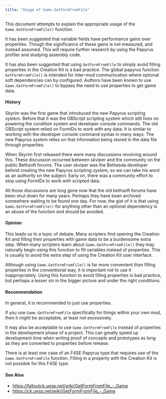 ```yaml
---
title: "Usage of Game.GetFormFromFile"
---
```


This document attempts to explain the appropriate usage of the `Game.GetFormFromFile()` function.

It has been suggested that variable fields have performance gains over properties.
Though the significance of these gains is not measured, and instead assumed.
This will require further research by using the Papyrus profiler and studying assembly code.

It has also been suggested that using `GetFormFromFile` to simply avoid filling properties in the Creation Kit is a bad practice.
The global papyrus function `GetFormFromFile()` is intended for inter-mod communication where optional soft dependencies can by configured.
Authors have been known to use `Game.GetFormFromFile()` to bypass the need to use properties to get game data.


#### History
Skyrim was the first game that introduced the new Papyrus scripting system.
Before that it was the OBScript scripting system which still lives on powering the condition system and developer console commands.
The old OBScript system relied on FormIDs to work with any data.
It is similar to working with the developer console command syntax in many ways.
The new Papyrus system relies on that information being stored in the data file through properties.

When Skyrim first released there were many discussions revolving around this.
These discussion occurred between skviper and the community on the public Bethsoft forums.
The user skviper was the Bethesda developer behind creating the new Papyrus scripting system, so we can take his word as an authority on the subject.
Early on, there was a community effort to stop using FormIDs to work with scripted data.

All those discussions are long gone now that the old bethsoft forums have been shut down for many years.
Perhaps they have been archived somewhere waiting to be found one day.
For now, the gist of it is that using `Game.GetFormFromFile()` for anything other than an optional dependency is an abuse of the function and should be avoided.


#### Opinion
This leads us to a topic of debate.
Many scripters find opening the Creation Kit and filling their properties with game data to be a burdensome extra step.
When many scripters learn about `Game.GetFormFromFile()` they may naturally begin using this function to fill variables instead of properties.
This is usually to avoid the extra step of using the Creation Kit user interface.

Although using `Game.GetFormFromFile()` is far more convenient than filling properties in the conventional way, it is important not to use it inappropriately.
Using this function to avoid filling properties is bad practice, but perhaps a lesser sin in the bigger picture and under the right conditions.


#### Recommendation
In general, it is recommended to just use properties.

If you use `Game.GetFormFromFile` specifically for things within your own mod, then it *might* be acceptable, at least not excessively.

It may also be acceptable to use `Game.GetFormFromFile` instead of properties in the development phase of a project.
This can greatly speed up development time when writing proof of concepts and prototypes as long as they are converted to properties before release.

There is at least one case of an F4SE Papyrus type that requires use of the `Game.GetFormFromFile` function.
Filling in a property with the Creation Kit is not possible for this F4SE type.


#### See Also
- <https://falloutck.uesp.net/wiki/GetFormFromFile_-_Game>
- <https://ck.uesp.net/wiki/GetFormFromFile_-_Game>

